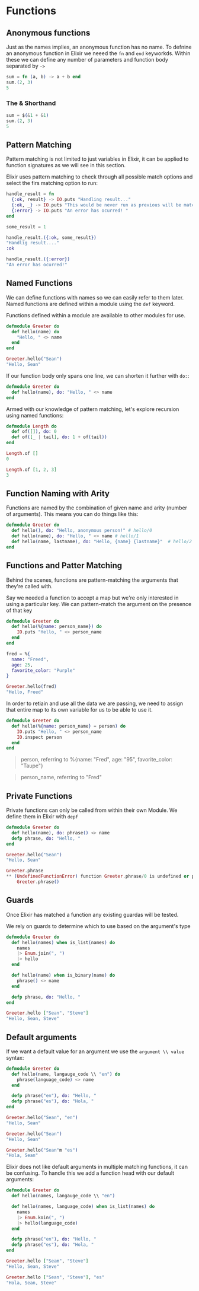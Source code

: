 # Functions

## Anonymous functions

Just as the names implies, an anonymous function has no name.
To defnine an anonymous function in Elixir we neeed the `fn` and `end` keyworkds.
Within these we can define any number of parameters and function body separated by `->`

```elixir
sum = fn (a, b) -> a + b end
sum.(2, 3)
5
```

### The & Shorthand

```elixir
sum = $(&1 + &1)
sum.(2, 3)
5
```

## Pattern Matching

Pattern matching is not limited to just variables in Elixir, it can be applied to function signatures as we will see in this section.

Elixir uses pattern matching to check through all possible match options and select the firs matching option to run:

```elixir
handle_result = fn
  {:ok, result} -> IO.puts "Handling result..."
  {:ok, _} -> IO.puts "This would be never run as previous will be matched beforehand."
  {:error} -> IO.puts "An error has ocurred! "
end

some_result = 1

handle_result.({:ok, some_result})
"Handlig result...."
:ok

handle_result.({:error})
"An error has ocurred!"
```

## Named Functions

We can define functions with names so we can easily refer to them later.
Named functions are defined within a module using the `def` keyword.

Functions defined within a module are available to other modules for use.

```elixir
defmodule Greeter do
  def hello(name) do
    "Hello, " <> name
  end
end

Greeter.hello("Sean")
"Hello, Sean"
```

If our function body only spans one line, we can shorten it further with `do:`:

```elixir
defmodule Greeter do
  def hello(name), do: "Hello, " <> name
end
```

Armed with our knowledge of pattern matching, let's explore recursion using named functions:

```elixir
defmodule Length do
  def of([]), do: 0
  def of([_ | tail], do: 1 + of(tail))
end

Length.of []
0

Length.of [1, 2, 3]
3
```

## Function Naming with Arity

Functions are named by the combination of given name and arity (number of arguments).
This means you can do things like this:

```elixir
defmodule Greeter do
  def hello(), do: "Hello, anonymous person!" # hello/0
  def hello(name), do: "Hello, " <> name # hello/1
  def hello(name, lastname), do: "Hello, {name} {lastname}"  # hello/2
end
```

## Functions and Patter Matching

Behind the scenes, functions are pattern-matching the arguments that they're called with.

Say we needed a function to accept a map but we're only interested in using a particular key.
We can pattern-match the argument on the presence of that key

```elixir
defmodule Greeter do
  def hello(%{name: person_name}) do
    IO.puts "Hello, " <> person_name
  end
end

fred = %{
  name: "Freed",
  age: 25,
  favorite_color: "Purple"
}

Greeter.hello(fred)
"Hello, Freed"
```

In order to retiain and use all the data we are passing, we need to assign that entire map to its own variable for us to be able to use it.

```elixir
defmodule Greeter do
  def hello(%{name: person_name} = person) do
    IO.puts "Hello, " <> person_name
    IO.inspect person
  end
end
```

> person, referring to %{name: "Fred", age: "95", favorite_color: "Taupe"}

> person_name, referring to "Fred"

## Private Functions

Private functions can only be called from within their own Module. We define them in Elixir with `depf`

```elixir
defmodule Greeter do
  def hello(name), do: phrase() <> name
  defp phrase, do: "Hello, "
end

Greeter.hello("Sean")
"Hello, Sean"

Greeter.phrase
** (UndefinedFunctionError) function Greeter.phrase/0 is undefined or private
    Greeter.phrase()
```

## Guards

Once Elixir has matched a function any existing guardas will be tested.

We rely on guards to determine which to use based on the argument's type

```elixir
defmodule Greeter do
  def hello(names) when is_list(names) do
    names
    |> Enum.join(", ")
    |> hello
  end

  def hello(name) when is_binary(name) do
    phrase() <> name
  end

  defp phrase, do: "Hello, "
end

Greeter.hello ["Sean", "Steve"]
"Hello, Sean, Steve"
```

## Default arguments

If we want a default value for an argument we use the `argument \\ value` syntax:

```elixir
defmodule Greeter do
  def hello(name, langauge_code \\ "en") do
    phrase(language_code) <> name
  end

  defp phrase("en"), do: "Hello, "
  defp phrase("es"), do: "Hola, "
end

Greeter.hello("Sean", "en")
"Hello, Sean"

Greeter.hello("Sean")
"Hello, Sean"

Greeter.hello("Sean"m "es")
"Hola, Sean"
```

Elixir does not like default arguments in multiple matching functions, it can be confusing. To handle this we add a function head with our default arguments:

```elixir
defmodule Greeter do
  def hello(names, langauge_code \\ "en")

  def hello(names, language_code) when is_list(names) do
    names
    |> Enum.koin(", ")
    |> hello(language_code)
  end

  defp phrase("en"), do: "Hello, "
  defp phrase("es"), do: "Hola, "
end

Greeter.hello ["Seam", "Steve"]
"Hello, Sean, Steve"

Greeter.hello ["Sean", "Steve"], "es"
"Hola, Sean, Steve"
```
